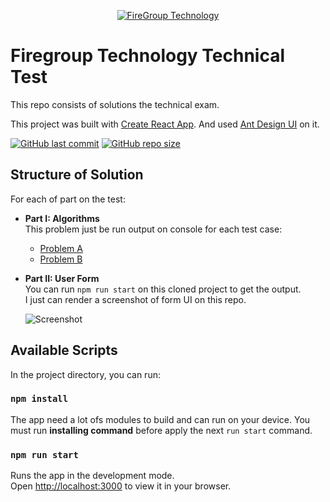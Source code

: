 <p align="center">
    <a href="https://github.com/fuwhis/firegroup-test">
        <img alt="FireGroup Technology" src="https://firegroup.vn/wp-content/themes/fireapps/images/logo_fireapps.png" >
    </a>
</p>

# Firegroup Technology Technical Test

This repo consists of solutions the technical exam.

This project was built with [Create React App](https://github.com/facebook/create-react-app). And used [Ant Design UI](https://ant.design/components) on it.

[![GitHub last commit](https://img.shields.io/github/last-commit/fuwhis/firegroup-test)](https://github.com/fuwhis/firegroup-test/commits/master)
[![GitHub repo size](https://img.shields.io/github/repo-size/fuwhis/firegroup-test)](https://github.com/fuwhis/firegroup-test/archive/master.zip)

## Structure of Solution

For each of part on the test:

- **Part I: Algorithms** \
  This problem just be run output on console for each test case:

  - [Problem A](https://github.com/fuwhis/firegroup-test/blob/main/algorithm/questionA/index.js)
  - [Problem B](https://github.com/fuwhis/firegroup-test/blob/main/algorithm/questionB/index.js)

- **Part II: User Form** \
  You can run `npm run start` on this cloned project to get the output.\
  I just can render a screenshot of form UI on this repo.

  ![Screenshot](https://user-images.githubusercontent.com/29690027/167748463-97a7d851-29c1-41a5-8d97-b60474a601c4.png)

## Available Scripts

In the project directory, you can run:

### `npm install`

The app need a lot ofs modules to build and can run on your device. You must run **installing command** before apply the next `run start` command.

### `npm run start`

Runs the app in the development mode.\
Open [http://localhost:3000](http://localhost:3000) to view it in your browser.
